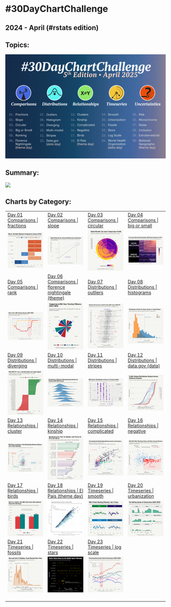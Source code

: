 # #30DayChartChallenge

## 2024 - April (#rstats edition)

## Topics:

![](topics/2025_topics.png)

## Summary:

![](topics/2025_summary.png)

## Charts by Category:

|  |  |  |  |
|------------------|------------------|------------------|------------------|
| [Day 01](https://github.com/poncest/30DayChartChallenge/tree/main/2025/day_01)<br>[Comparisons \| fractions](https://github.com/poncest/30DayChartChallenge/tree/main/2025/day_01) | [Day 02](https://github.com/poncest/30DayChartChallenge/tree/main/2025/day_02)<br>[Comparisons \| slope](https://github.com/poncest/30DayChartChallenge/tree/main/2025/day_02) | [Day 03](https://github.com/poncest/30DayChartChallenge/tree/main/2025/day_03)<br>[Comparisons \| circular](https://github.com/poncest/30DayChartChallenge/tree/main/2025/day_03) | [Day 04](https://github.com/poncest/30DayChartChallenge/tree/main/2025/day_04)<br>[Comparisons \| big or small](https://github.com/poncest/30DayChartChallenge/tree/main/2025/day_04) |
| ![](day_01/2025_day_01.png "fractions") | ![](day_02/2025_day_02.png "slope") | ![](day_03/2025_day_03.png "circular") | ![](day_04/2025_day_04.png "big or small") |
| [Day 05](https://github.com/poncest/30DayChartChallenge/tree/main/2025/day_05)<br>[Comparisons \| rank](https://github.com/poncest/30DayChartChallenge/tree/main/2025/day_05) | [Day 06](https://github.com/poncest/30DayChartChallenge/tree/main/2025/day_06)<br>[Comparisons \| florence nightingale (theme)](https://github.com/poncest/30DayChartChallenge/tree/main/2025/day_05) | [Day 07](https://github.com/poncest/30DayChartChallenge/tree/main/2025/day_07)<br>[Distributions \| outliers](https://github.com/poncest/30DayChartChallenge/tree/main/2025/day_07) | [Day 08](https://github.com/poncest/30DayChartChallenge/tree/main/2025/day_08)<br>[Distributions \| histograms](https://github.com/poncest/30DayChartChallenge/tree/main/2025/day_08) |
| ![](day_05/2025_day_05.png "rank") | ![](day_06/2025_day_06.png "florence nightingale (theme)") | ![](day_07/2025_day_07.png "outliers") | ![](day_08/2025_day_08.png "histograms") |
| [Day 09](https://github.com/poncest/30DayChartChallenge/tree/main/2025/day_09)<br>[Distributions \| diverging](https://github.com/poncest/30DayChartChallenge/tree/main/2025/day_09) | [Day 10](https://github.com/poncest/30DayChartChallenge/tree/main/2025/day_10)<br>[Distributions \| multi-modal](https://github.com/poncest/30DayChartChallenge/tree/main/2025/day_10) | [Day 11](https://github.com/poncest/30DayChartChallenge/tree/main/2025/day_11)<br>[Distributions \| stripes](https://github.com/poncest/30DayChartChallenge/tree/main/2025/day_11) | [Day 12](https://github.com/poncest/30DayChartChallenge/tree/main/2025/day_12)<br>[Distributions \| data.gov (data)](https://github.com/poncest/30DayChartChallenge/tree/main/2025/day_12) |
| ![](day_09/2025_day_09.png "diverging") | ![](day_10/2025_day_10.png "multi-modal") | ![](day_11/2025_day_11.png "stripes") | ![](day_12/2025_day_12.png "data.gov (data)") |
| [Day 13](https://github.com/poncest/30DayChartChallenge/tree/main/2025/day_13)<br>[Relationships \| cluster](https://github.com/poncest/30DayChartChallenge/tree/main/2025/day_13) | [Day 14](https://github.com/poncest/30DayChartChallenge/tree/main/2025/day_14)<br>[Relationships \| kinship](https://github.com/poncest/30DayChartChallenge/tree/main/2025/day_14) | [Day 15](https://github.com/poncest/30DayChartChallenge/tree/main/2025/day_15)<br>[Relationships \| complicated](https://github.com/poncest/30DayChartChallenge/tree/main/2025/day_15) | [Day 16](https://github.com/ponest/30DayChartChallenge/tree/main/2025/day_16)<br>[Relationships \| negative](https://github.com/poncest/30DayChartChallenge/tree/main/2025/day_16) |
| ![](day_13/2025_day_13.png "cluster") | ![](day_14/2025_day_14.png "kinship") | ![](day_15/2025_day_15.png "complicated") | ![](day_16/2025_day_16.png "negative") |
| [Day 17](https://github.com/ponest/30DayChartChallenge/tree/main/2025/day_17)<br>[Relationships \| birds](https://github.com/poncest/30DayChartChallenge/tree/main/2025/day_17) | [Day 18](https://github.com/ponest/30DayChartChallenge/tree/main/2025/day_18)<br>[Relationships \| El Pais (theme day)](https://github.com/poncest/30DayChartChallenge/tree/main/2025/day_18) | [Day 19](https://github.com/ponest/30DayChartChallenge/tree/main/2025/day_19)<br>[Timeseries \| smooth](https://github.com/poncest/30DayChartChallenge/tree/main/2025/day_19) | [Day 20](https://github.com/ponest/30DayChartChallenge/tree/main/2025/day_20)<br>[Timeseries \| urbanization](https://github.com/poncest/30DayChartChallenge/tree/main/2025/day_20) |
| ![](day_17/2025_day_17.png "birds") | ![](day_18/2025_day_18.png "El Pais (theme day)") | ![](day_19/2025_day_19.png "smooth") | ![](day_20/2025_day_20.png "urbanization") |
| [Day 21](https://github.com/ponest/30DayChartChallenge/tree/main/2025/day_21)<br>[Timeseries \| fossils](https://github.com/poncest/30DayChartChallenge/tree/main/2025/day_21) | [Day 22](https://github.com/ponest/30DayChartChallenge/tree/main/2025/day_22)<br>[Timeseries \| stars](https://github.com/poncest/30DayChartChallenge/tree/main/2025/day_22) | [Day 23](https://github.com/ponest/30DayChartChallenge/tree/main/2025/day_23)<br>[Timeseries \| log scale](https://github.com/poncest/30DayChartChallenge/tree/main/2025/day_23) |  |
| ![](day_21/2025_day_21.png "fossils") | ![](day_22/2025_day_22.png "stars") | ![](day_23/2025_day_23.png "log scale") |  |
|  |  |  |  |
|  |  |  |  |
|  |  |  |  |
|  |  |  |  |

